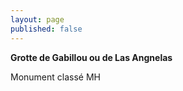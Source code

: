 ```yaml
---
layout: page
published: false
---
```


**Grotte de Gabillou ou de Las Angnelas**

Monument classé MH